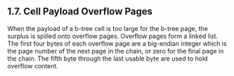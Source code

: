 ## 1\.7\. Cell Payload Overflow Pages


When the payload of a b\-tree cell is too large for the b\-tree page,
the surplus is spilled onto overflow pages. Overflow pages form a linked
list. The first four bytes of each overflow page are a big\-endian
integer which is the page number of the next page in the chain, or zero
for the final page in the chain. The fifth byte through the last usable
byte are used to hold overflow content.



